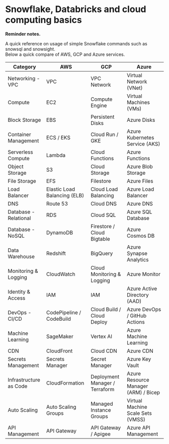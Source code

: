 # Snowflake, Databricks and cloud computing basics
**Reminder notes.**<br>

A quick reference on usage of simple Snowflake commands such as snowsql and snowsight.
<br>Below a quick compare of AWS, GCP and Azure services.


| Category                | AWS                                           | GCP                                              | Azure                                |
|-------------------------|-----------------------------------------------|--------------------------------------------------|--------------------------------------|
| Networking - VPC         | VPC                                           | VPC Network                                      | Virtual Network (VNet)               |
| Compute                  | EC2                                           | Compute Engine                                   | Virtual Machines (VMs)               |
| Block Storage            | EBS                                           | Persistent Disks                                | Azure Disks                         |
| Container Management     | ECS / EKS                                     | Cloud Run / GKE                                  | Azure Kubernetes Service (AKS)      |
| Serverless Compute       | Lambda                                        | Cloud Functions                                  | Azure Functions                     |
| Object Storage           | S3                                            | Cloud Storage                                    | Azure Blob Storage                  |
| File Storage             | EFS                                           | Filestore                                        | Azure Files                         |
| Load Balancer            | Elastic Load Balancing (ELB)                  | Cloud Load Balancing                             | Azure Load Balancer                 |
| DNS                      | Route 53                                      | Cloud DNS                                        | Azure DNS                           |
| Database - Relational    | RDS                                           | Cloud SQL                                        | Azure SQL Database                  |
| Database - NoSQL         | DynamoDB                                      | Firestore / Cloud Bigtable                       | Azure Cosmos DB                     |
| Data Warehouse           | Redshift                                      | BigQuery                                         | Azure Synapse Analytics             |
| Monitoring & Logging     | CloudWatch                                    | Cloud Monitoring & Logging                       | Azure Monitor                       |
| Identity & Access        | IAM                                           | IAM                                              | Azure Active Directory (AAD)        |
| DevOps - CI/CD           | CodePipeline / CodeBuild                      | Cloud Build / Cloud Deploy                       | Azure DevOps / GitHub Actions       |
| Machine Learning         | SageMaker                                     | Vertex AI                                        | Azure Machine Learning              |
| CDN                      | CloudFront                                    | Cloud CDN                                        | Azure CDN                           |
| Secrets Management       | Secrets Manager                               | Secret Manager                                   | Azure Key Vault                     |
| Infrastructure as Code   | CloudFormation                                | Deployment Manager / Terraform                   | Azure Resource Manager (ARM) / Bicep|
| Auto Scaling             | Auto Scaling Groups                           | Managed Instance Groups                          | Virtual Machine Scale Sets (VMSS)    |
| API Management           | API Gateway                                   | API Gateway / Apigee                             | Azure API Management                |